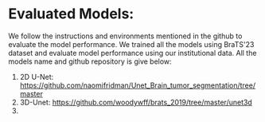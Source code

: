 # Evaluated Models:
We follow the instructions and environments mentioned in the github to evaluate the model performance. We trained all the models using BraTS'23 dataset and evaluate model performance using our institutional data. All the models name and github repository is give below: <br />
  1.  2D U-Net: https://github.com/naomifridman/Unet_Brain_tumor_segmentation/tree/master  <br />
  2.  3D-Unet: https://github.com/woodywff/brats_2019/tree/master/unet3d  <br />
  3. 
